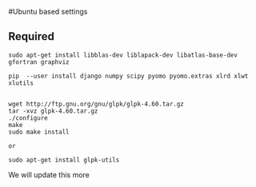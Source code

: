 #Ubuntu based settings

## Required


    sudo apt-get install libblas-dev liblapack-dev libatlas-base-dev gfortran graphviz

    pip  --user install django numpy scipy pyomo pyomo.extras xlrd xlwt xlutils
 
	
	wget http://ftp.gnu.org/gnu/glpk/glpk-4.60.tar.gz
	tar -xvz glpk-4.60.tar.gz
	./configure
	make
	sudo make install
	
	or
	
	sudo apt-get install glpk-utils



We will update this more


